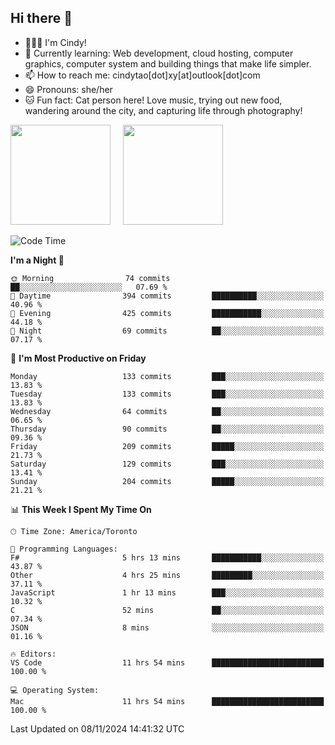 ## Hi there 👋

<!--
**xinyue296/xinyue296** is a ✨ _special_ ✨ repository because its `README.md` (this file) appears on your GitHub profile.

Here are some ideas to get you started:

- 🔭 I’m currently working on ...
- 🌱 I’m currently learning ...
- 👯 I’m looking to collaborate on ...
- 🤔 I’m looking for help with ...
- 💬 Ask me about ...
- 📫 How to reach me: ...
- 😄 Pronouns: ...
- ⚡ Fun fact: ...
-->
- 👩🏻‍💻 I'm Cindy!
- 🌱 Currently learning: Web development, cloud hosting, computer graphics, computer system and building things that make life simpler.
- 📫 How to reach me: cindytao[dot]xy[at]outlook[dot]com
- 😄 Pronouns: she/her
- 🐱 Fun fact: Cat person here! Love music, trying out new food, wandering around the city, and capturing life through photography!

<!--Github Status: start-->
<div align="left">
  <img height="160em" src="https://github-readme-stats-topaz-two-25.vercel.app/api?username=xinyue296&theme=react&show_icons=true&count_private=true&include_orgs=true&hide=contribs,issues" />
    &nbsp;&nbsp;&nbsp;
  <img height="160em" src="https://github-readme-stats-cindy-taos-projects.vercel.app/api/top-langs/?username=xinyue296&theme=react&count_private=true&include_orgs=true&layout=compact" />
</div>
<!-- Github Status: end-->

<!--START_SECTION:waka-->
![Code Time](http://img.shields.io/badge/Code%20Time-165%20hrs%2042%20mins-blue)

**I'm a Night 🦉** 

```text
🌞 Morning                74 commits          ██░░░░░░░░░░░░░░░░░░░░░░░   07.69 % 
🌆 Daytime                394 commits         ██████████░░░░░░░░░░░░░░░   40.96 % 
🌃 Evening                425 commits         ███████████░░░░░░░░░░░░░░   44.18 % 
🌙 Night                  69 commits          ██░░░░░░░░░░░░░░░░░░░░░░░   07.17 % 
```
📅 **I'm Most Productive on Friday** 

```text
Monday                   133 commits         ███░░░░░░░░░░░░░░░░░░░░░░   13.83 % 
Tuesday                  133 commits         ███░░░░░░░░░░░░░░░░░░░░░░   13.83 % 
Wednesday                64 commits          ██░░░░░░░░░░░░░░░░░░░░░░░   06.65 % 
Thursday                 90 commits          ██░░░░░░░░░░░░░░░░░░░░░░░   09.36 % 
Friday                   209 commits         █████░░░░░░░░░░░░░░░░░░░░   21.73 % 
Saturday                 129 commits         ███░░░░░░░░░░░░░░░░░░░░░░   13.41 % 
Sunday                   204 commits         █████░░░░░░░░░░░░░░░░░░░░   21.21 % 
```


📊 **This Week I Spent My Time On** 

```text
🕑︎ Time Zone: America/Toronto

💬 Programming Languages: 
F#                       5 hrs 13 mins       ███████████░░░░░░░░░░░░░░   43.87 % 
Other                    4 hrs 25 mins       █████████░░░░░░░░░░░░░░░░   37.11 % 
JavaScript               1 hr 13 mins        ███░░░░░░░░░░░░░░░░░░░░░░   10.32 % 
C                        52 mins             ██░░░░░░░░░░░░░░░░░░░░░░░   07.34 % 
JSON                     8 mins              ░░░░░░░░░░░░░░░░░░░░░░░░░   01.16 % 

🔥 Editors: 
VS Code                  11 hrs 54 mins      █████████████████████████   100.00 % 

💻 Operating System: 
Mac                      11 hrs 54 mins      █████████████████████████   100.00 % 
```


 Last Updated on 08/11/2024 14:41:32 UTC
<!--END_SECTION:waka-->
